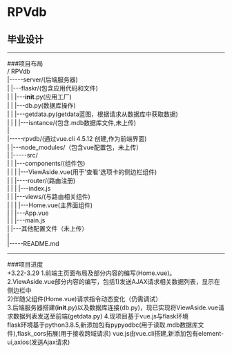 # RPVdb
## 毕业设计

***

###项目布局  
/ RPVdb  
|-----server/(后端服务器)  
|       |---flaskr/(包含应用代码和文件)  
|       |      |---__init__.py(应用工厂)  
|       |      |---db.py(数据库操作)  
|       |      |---getdata.py(getdata蓝图，根据请求从数据库中获取数据)  
|       |
|       |---isntance/(包含.mdb数据库文件,未上传)  
|  
|-----rpvdb/(通过vue.cli 4.5.12 创建,作为前端界面)  
|       |---node_modules/（包含vue配置包，未上传）  
|       |-----src/  
|       |      |---components/(组件包)  
|       |      |        |---ViewAside.vue(用于'查看'选项卡的侧边栏组件)  
|       |      |----router/(路由注册)  
|       |      |        |---index.js  
|       |      |---views/(与路由相关组件)  
|       |      |        |---Home.vue(主界面组件)  
|       |      |---App.vue  
|       |      |---main.js  
|       |---其他配置文件（未上传）  
|  
|-----README.md  

***


###项目进度  
+3.22-3.29 
    1.前端主页面布局及部分内容的编写(Home.vue)。  
    2.ViewAside.vue部分内容的编写，包括1)发送AJAX请求相关数据列表，显示在侧边栏中  
                                       2)伴随父组件(Home.vue)请求指令动态变化（仍需调试）  
    3.后端服务器搭建(__init__.py)以及数据库连接(db.py)，现已实现将ViewAside.vue请求数据列表发送至前端(getdata.py)
    4.现项目基于vue.js与flask环境  
    flask环境基于python3.8.5,新添加包有pypyodbc(用于读取.mdb数据库文件),flask_cors拓展(用于接收跨域请求)
    vue.js由vue.cli搭建,新添加包有element-ui,axios(发送Ajax请求)

